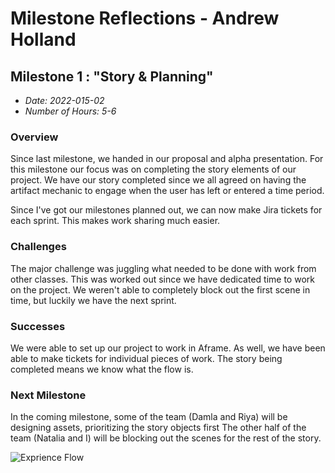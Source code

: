 # Milestone Reflections - Andrew Holland #

## Milestone 1 : "Story & Planning" ##
 - _Date: 2022-015-02_
 - _Number of Hours: 5-6_

 ### Overview ###
 
 Since last milestone, we handed in our proposal and alpha presentation. For this milestone our focus was on completing the story elements of our project.
 We have our story completed since we all agreed on having the artifact mechanic to engage when the user has left or entered a time period.
 
 Since I've got our milestones planned out, we can now make Jira tickets for each sprint. This makes work sharing much easier.
 
 ### Challenges ###
 
 The major challenge was juggling what needed to be done with work from other classes. This was worked out since we have dedicated time to work on the project.
 We weren't able to completely block out the first scene in time, but luckily we have the next sprint.
 
 ### Successes ###
 
 We were able to set up our project to work in Aframe. 
 As well, we have been able to make tickets for individual pieces of work.
 The story being completed means we know what the flow is.
 
 ### Next Milestone ###
 
 In the coming milestone, some of the team (Damla and Riya) will be designing assets, prioritizing the story objects first
 The other half of the team (Natalia and I) will be blocking out the scenes for the rest of the story. 
 
 
 ![Exprience Flow]()
